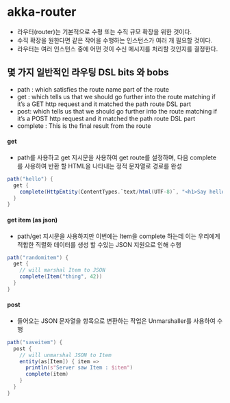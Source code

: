 # akka-router

* 라우터(router)는 기본적으로 수평 또는 수직 규모 확장을 위한 것이다.
* 수직 확장을 원한다면 같은 작어을 수행하는 인스턴스가 여러 개 필요할 것이다.
* 라우터는 여러 인스턴스 중에 어떤 것이 수신 메시지를 처리할 것인지를 결정한다.


## 몇 가지 일반적인 라우팅 DSL bits 와 bobs
* path : which satisfies the route name part of the route
* get : which tells us that we should go further into the route matching if it’s a GET http request and it matched the path route DSL part
* post: which tells us that we should go further into the route matching if it’s a POST http request and it matched the path route DSL part
* complete : This is the final result from the route


#### get
* path를 사용하고 get 지시문을 사용하여 get route를 설정하며, 다음 complete 를 사용하여 반환 할 HTML을 나타내는 정적 문자열로 경로를 완성

```scala
path("hello") {
  get {
    complete(HttpEntity(ContentTypes.`text/html(UTF-8)`, "<h1>Say hello to akka-http</h1>"))
  }
}

```


#### get item (as json)
* path/get  지시문을 사용하지만 이번에는 Item을 complete 하는데 이는 우리에게 적합한 직렬화 데이터를 생성 할 수있는 JSON 지원으로 인해 수행

```scala
path("randomitem") {
  get {
    // will marshal Item to JSON
    complete(Item("thing", 42))
  }
}
```

#### post
* 들어오는 JSON 문자열을 항목으로 변환하는 작업은 Unmarshaller를 사용하여 수행

```scala
path("saveitem") {
  post {
    // will unmarshal JSON to Item
    entity(as[Item]) { item =>
      println(s"Server saw Item : $item")
      complete(item)
    }
  }
} 

```
